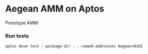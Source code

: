 # Aegean AMM on Aptos
Prototype AMM

### Run tests
`aptos move test --package-dir . --named-addresses Aegean=0x01`